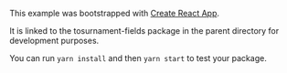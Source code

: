 This example was bootstrapped with [Create React App](https://github.com/facebook/create-react-app).

It is linked to the tosurnament-fields package in the parent directory for development purposes.

You can run `yarn install` and then `yarn start` to test your package.
